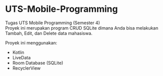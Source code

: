 # UTS-Mobile-Programming
Tugas UTS Mobile Programming (Semester 4)
<br>
Proyek ini merupakan program CRUD SQLite dimana Anda bisa melakukan Tambah, Edit, dan Delete data mahasiswa.

Proyek ini menggunakan:
- Kotlin
- LiveData
- Room Database (SQLite)
- RecyclerView
